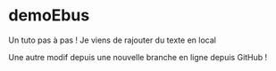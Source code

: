 # demoEbus
Un tuto pas à pas !
Je viens de rajouter du texte en local

Une autre modif depuis une nouvelle branche en ligne depuis GitHub !
